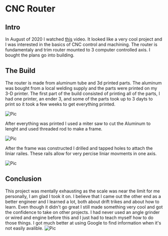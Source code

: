 # CNC Router
## Intro
In August of 2020 I watched [this](https://www.youtube.com/watch?v=_atw3e0nIrg&pp=sAQA) video. It looked like a very cool project and I was interested in the basics of CNC control and machining. The router is fundamentaly and trim router mounted to 3 computer controlled axis. I bought the plans go into building.   


## The Build
The router is made from aluminum tube and 3d printed parts. The aluminum was bought from a local welding supply and the parts were printed on my 3-D printer. The first part of the build consisted of printing all of the parts, I had one printer, an ender 3, and some of the parts took up to 3 dayts to print so it took a few weeks to get everything printed. 

![Pic](https://media.discordapp.net/attachments/871958447074197535/871958457245401148/unknown.png?width=800&height=674)

After everything was printed I used a miter saw to cut the Aluminum to lenght and used threaded rod to make a frame. 

![Pic](https://media.discordapp.net/attachments/871958447074197535/871959102115442728/unknown.png?width=800&height=674)

After the frame was constructed I drilled and tapped holes to attach the liniar railes. These rails allow for very percise liniar movments in one axis. 

![Pic](https://cdn.discordapp.com/attachments/871958447074197535/871959922441601054/b608572dd6d410a7f79df003b02318b5_2_1.png)

## Conclusion
This project was mentally exhausting as the scale was near the limit for me personally, I am glad I took it on. I believe that I came out the other end as a better engineer and I learned a lot, both about drift trikes and about how to learn. Even though it didn't go great I still made something very cool and got the confidence to take on other projects. I had never used an angle grinder or wired and engine before this and I just had to teach myself how to do those things. I got much better at using Google to find information when it's not easily avalible. 
![Pic](https://github.com/vwellmo57/Stuff_Ive_made/blob/main/Drift%20Trike/Images/IMG_20200719_140138746.jpg)

